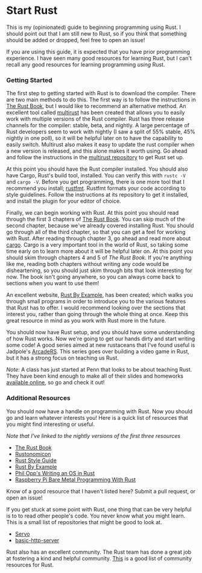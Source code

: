 # Start Rust
This is my (opinionated) guide to beginning programming using Rust. I should point out that I am still new to Rust, so if you think that something should be added or dropped, feel free to open an issue!

If you are using this guide, it is expected that you have prior programming experience. I have seen many good resources for learning Rust, but I can't recall any good resources for learning programming _using_ Rust.

### Getting Started
The first step to getting started with Rust is to download the compiler. There are two main methods to do this. The first way is to follow the instructions in [The Rust Book](https://doc.rust-lang.org/book/), but I would like to recommend an alternative method. An excellent tool called [multirust](https://github.com/brson/multirust) has been created that allows you to easily work with multiple versions of the Rust compiler. Rust has three release channels for the compiler: stable, beta, and nightly. A large percentage of Rust developers seem to work with nightly (I saw a split of 55% stable, 45% nightly in one poll), so it will be helpful later on to have the capability to easily switch. Multirust also makes it easy to update the rust compiler when a new version is released, and this alone makes it worth using. Go ahead and follow the instructions in the [multirust repository](https://github.com/brson/multirust) to get Rust set up.

At this point you should have the Rust compiler installed. You should also have Cargo, Rust's build tool, installed. You can verify this with `rustc -V` and `cargo -V`. Before you get programming, there is one more tool that I recommend you install; [rustfmt](https://github.com/rust-lang-nursery/rustfmt). Rustfmt formats your code according to style guidelines. Follow the instructions at its repository to get it installed, and install the plugin for your editor of choice.

Finally, we can begin working with Rust. At this point you should read through the first 3 chapters of [The Rust Book](https://doc.rust-lang.org/book/). You can skip much of the second chapter, because we've already covered installing Rust. You should go through all of the third chapter, so that you can get a feel for working with Rust. After reading through chapter 3, go ahead and read more about [cargo](http://doc.crates.io/guide.html). Cargo is a very important tool in the world of Rust, so taking some time early on to learn more about it will be helpful later on. At this point you should skim through chapters 4 and 5 of _The Rust Book_. If you're anything like me, reading both chapters without writing any code would be disheartening, so you should just skim through bits that look interesting for now. The book isn't going anywhere, so you can always come back to sections when you want to use them!

An excellent website, [Rust By Example](http://rustbyexample.com/), has been created; which walks you through small programs in order to introduce you to the various features that Rust has to offer. I would recommend looking over the sections that interest you, rather than going through the whole thing at once. Keep this great resource in mind as you work with Rust more in the future.

You should now have Rust setup, and you should have some understanding of how Rust works. Now we're going to get our hands dirty and start writing some code! A good series aimed at new rustaceans that I've found useful is Jadpole's [ArcadeRS](https://jadpole.github.io/arcaders/arcaders-1-0/). This series goes over building a video game in Rust, but it has a strong focus on teaching us Rust.

*Note:* A class has just started at Penn that looks to be about teaching Rust. They have been kind enough to make all of their slides and homeworks [available online](https://cis198-2016s.github.io/), so go and check it out!

### Additional Resources
You should now have a handle on programming with Rust. Now you should go and learn whatever interests you! Here is a quick list of resources that you might find interesting or useful.

*Note that I've linked to the nightly versions of the first three resources*

- [The Rust Book](https://doc.rust-lang.org/nightly/book/)
- [Rustonomicon](https://doc.rust-lang.org/nightly/nomicon/)
- [Rust Style Guide](https://doc.rust-lang.org/nightly/style/)
- [Rust By Example](http://rustbyexample.com/)
- [Phil Opp's Writing an OS in Rust](http://os.phil-opp.com/)
- [Raspberry Pi Bare Metal Programming With Rust](https://blog.thiago.me/raspberry-pi-bare-metal-programming-with-rust/)

Know of a good resource that I haven't listed here? Submit a pull request, or open an issue!

If you get stuck at some point with Rust, one thing that can be very helpful is to to read other people's code. You never know what you might learn. This is a small list of repositories that might be good to look at.
- [Servo](https://github.com/servo/servo)
- [basic-http-server](https://github.com/brson/basic-http-server)

Rust also has an excellent community. The Rust team has done a great job at fostering a kind and helpful community. [This](https://www.rust-lang.org/community.html) is a good list of community resources for Rust.
